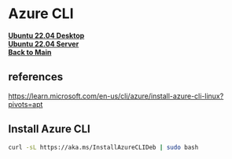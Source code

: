# Azure CLI

**[Ubuntu 22.04 Desktop](../../ubuntu22-04/desktop-install.md)**\
**[Ubuntu 22.04 Server](../../ubuntu22-04/server-install.md)**\
**[Back to Main](../../../README.md)**

## references

<https://learn.microsoft.com/en-us/cli/azure/install-azure-cli-linux?pivots=apt>

## Install Azure CLI

```bash
curl -sL https://aka.ms/InstallAzureCLIDeb | sudo bash
```

